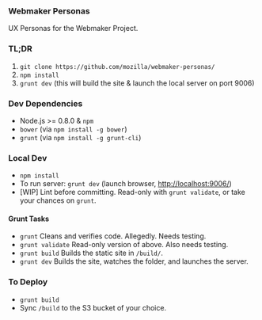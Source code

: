 ### Webmaker Personas

UX Personas for the Webmaker Project.

### TL;DR

1. `git clone https://github.com/mozilla/webmaker-personas/`
2. `npm install`
3. `grunt dev` (this will build the site & launch the local server on port 9006)


### Dev Dependencies

- Node.js >= 0.8.0 & `npm`
- `bower` (via `npm install -g bower`)
- `grunt` (via `npm install -g grunt-cli`)

### Local Dev

- `npm install`
- To run server: `grunt dev` (launch browser, <http://localhost:9006/>)
- [WIP] Lint before committing. Read-only with `grunt validate`, or take your
chances on `grunt`.

#### Grunt Tasks

- `grunt` Cleans and verifies code. Allegedly. Needs testing.
- `grunt validate` Read-only version of above. Also needs testing.
- `grunt build` Builds the static site in `/build/`.
- `grunt dev` Builds the site, watches the folder, and launches the server.

### To Deploy

- `grunt build`
- Sync `/build` to the S3 bucket of your choice.

